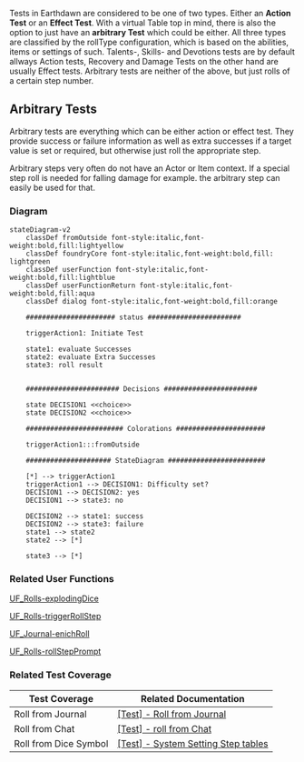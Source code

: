Tests in Earthdawn are considered to be one of two types. Either an **Action Test** or an **Effect Test**. With a virtual Table top in mind, there is also the option to just have an **arbitrary Test** which could be either. All three types are classified by the rollType configuration, which is based on the abilities, items or settings of such. Talents-, Skills- and Devotions tests are by default allways Action tests, Recovery and Damage Tests on the other hand are usually Effect tests. Arbitrary tests are neither of the above, but just rolls of a certain step number.

## Arbitrary Tests

Arbitrary tests are everything which can be either action or effect test. They provide success or failure information as well as extra successes if a target value is set or required, but otherwise just roll the appropriate step.

Arbitrary steps very often do not have an Actor or Item context. If a special step roll is needed for falling damage for example. the arbitrary step can easily be used for that. 

### Diagram
```mermaid
stateDiagram-v2
    classDef fromOutside font-style:italic,font-weight:bold,fill:lightyellow
    classDef foundryCore font-style:italic,font-weight:bold,fill: lightgreen
    classDef userFunction font-style:italic,font-weight:bold,fill:lightblue
    classDef userFunctionReturn font-style:italic,font-weight:bold,fill:aqua
    classDef dialog font-style:italic,font-weight:bold,fill:orange

    ###################### status #######################

    triggerAction1: Initiate Test

    state1: evaluate Successes
    state2: evaluate Extra Successes
    state3: roll result


    ####################### Decisions #######################

    state DECISION1 <<choice>>
    state DECISION2 <<choice>>

    ######################## Colorations ######################

    triggerAction1:::fromOutside

    ##################### StateDiagram ########################

    [*] --> triggerAction1
    triggerAction1 --> DECISION1: Difficulty set?
    DECISION1 --> DECISION2: yes
    DECISION1 --> state3: no

    DECISION2 --> state1: success
    DECISION2 --> state3: failure
    state1 --> state2
    state2 --> [*]

    state3 --> [*]
```

### Related User Functions

[UF_Rolls-explodingDice](../User%20Functions/UF_Rolls-explodingDice.md)

[UF_Rolls-triggerRollStep](../User%20Functions/UF_Rolls-triggerRollStep.md)

[UF_Journal-enichRoll](../User%20Functions/UF_Journal-enichRoll.md)

[UF_Rolls-rollStepPrompt](../User%20Functions/UF_Rolls-rollStepPrompt.md)

### Related Test Coverage

| Test Coverage | Related Documentation |
|---------------|-----------------------|
| Roll from Journal | [[Test] - Roll from Journal](https://github.com/patrickmohrmann/earthdawn4eV2/issues/932) |
| Roll from Chat | [[Test] - roll from Chat](https://github.com/patrickmohrmann/earthdawn4eV2/issues/933) |
| Roll from Dice Symbol | [[Test] - System Setting Step tables](https://github.com/patrickmohrmann/earthdawn4eV2/issues/386) |


